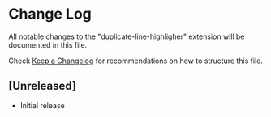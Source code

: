 # Change Log

All notable changes to the "duplicate-line-highligher" extension will be documented in this file.

Check [Keep a Changelog](http://keepachangelog.com/) for recommendations on how to structure this file.

## [Unreleased]

- Initial release